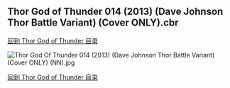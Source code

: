 ## Thor God of Thunder 014 (2013) (Dave Johnson Thor Battle Variant) (Cover ONLY).cbr


[回到 Thor God of Thunder 目录](https://github.com/alicewish/markdown/blob/master/series/Thor-God-of-Thunder.md)


![Thor God Of Thunder 014 (2013) (Dave Johnson Thor Battle Variant) (Cover ONLY) (NN).jpg](https://wx1.sinaimg.cn/large/6a9fdecaly1fr0yc54eqzj20zd1j54qp.jpg)

[回到 Thor God of Thunder 目录](https://github.com/alicewish/markdown/blob/master/series/Thor-God-of-Thunder.md)

